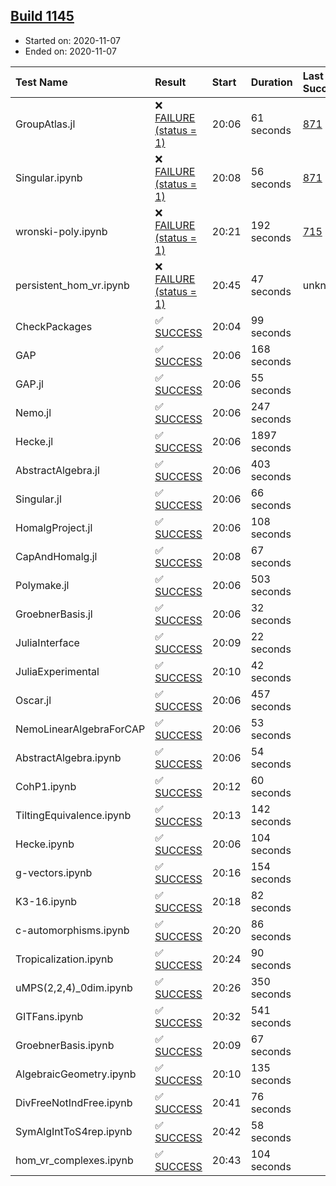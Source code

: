 ## [Build 1145](https://oscarci.mathematik.uni-kl.de/job/oscar-stable/1145/)

* Started on: 2020-11-07
* Ended on: 2020-11-07

| Test Name    | Result | Start | Duration | Last Success | First Failure |
|:-------------|:-------|:------|:---------|:-------------|:--------------|
| GroupAtlas.jl | ❌ [FAILURE (status = 1)](https://oscarci.mathematik.uni-kl.de/job/oscar-stable/1145/artifact/logs/build-1145/GroupAtlas.jl.log) | 20:06 | 61 seconds | [871](https://oscarci.mathematik.uni-kl.de/job/oscar-stable/871/) | [872](https://oscarci.mathematik.uni-kl.de/job/oscar-stable/872/) |
| Singular.ipynb | ❌ [FAILURE (status = 1)](https://oscarci.mathematik.uni-kl.de/job/oscar-stable/1145/artifact/logs/build-1145/Singular.ipynb.log) | 20:08 | 56 seconds | [871](https://oscarci.mathematik.uni-kl.de/job/oscar-stable/871/) | [872](https://oscarci.mathematik.uni-kl.de/job/oscar-stable/872/) |
| wronski-poly.ipynb | ❌ [FAILURE (status = 1)](https://oscarci.mathematik.uni-kl.de/job/oscar-stable/1145/artifact/logs/build-1145/wronski-poly.ipynb.log) | 20:21 | 192 seconds | [715](https://oscarci.mathematik.uni-kl.de/job/oscar-stable/715/) | [716](https://oscarci.mathematik.uni-kl.de/job/oscar-stable/716/) |
| persistent_hom_vr.ipynb | ❌ [FAILURE (status = 1)](https://oscarci.mathematik.uni-kl.de/job/oscar-stable/1145/artifact/logs/build-1145/persistent_hom_vr.ipynb.log) | 20:45 | 47 seconds | unknown | unknown |
| CheckPackages | ✅ [SUCCESS](https://oscarci.mathematik.uni-kl.de/job/oscar-stable/1145/artifact/logs/build-1145/CheckPackages.log) | 20:04 | 99 seconds |  |  |
| GAP | ✅ [SUCCESS](https://oscarci.mathematik.uni-kl.de/job/oscar-stable/1145/artifact/logs/build-1145/GAP.log) | 20:06 | 168 seconds |  |  |
| GAP.jl | ✅ [SUCCESS](https://oscarci.mathematik.uni-kl.de/job/oscar-stable/1145/artifact/logs/build-1145/GAP.jl.log) | 20:06 | 55 seconds |  |  |
| Nemo.jl | ✅ [SUCCESS](https://oscarci.mathematik.uni-kl.de/job/oscar-stable/1145/artifact/logs/build-1145/Nemo.jl.log) | 20:06 | 247 seconds |  |  |
| Hecke.jl | ✅ [SUCCESS](https://oscarci.mathematik.uni-kl.de/job/oscar-stable/1145/artifact/logs/build-1145/Hecke.jl.log) | 20:06 | 1897 seconds |  |  |
| AbstractAlgebra.jl | ✅ [SUCCESS](https://oscarci.mathematik.uni-kl.de/job/oscar-stable/1145/artifact/logs/build-1145/AbstractAlgebra.jl.log) | 20:06 | 403 seconds |  |  |
| Singular.jl | ✅ [SUCCESS](https://oscarci.mathematik.uni-kl.de/job/oscar-stable/1145/artifact/logs/build-1145/Singular.jl.log) | 20:06 | 66 seconds |  |  |
| HomalgProject.jl | ✅ [SUCCESS](https://oscarci.mathematik.uni-kl.de/job/oscar-stable/1145/artifact/logs/build-1145/HomalgProject.jl.log) | 20:06 | 108 seconds |  |  |
| CapAndHomalg.jl | ✅ [SUCCESS](https://oscarci.mathematik.uni-kl.de/job/oscar-stable/1145/artifact/logs/build-1145/CapAndHomalg.jl.log) | 20:08 | 67 seconds |  |  |
| Polymake.jl | ✅ [SUCCESS](https://oscarci.mathematik.uni-kl.de/job/oscar-stable/1145/artifact/logs/build-1145/Polymake.jl.log) | 20:06 | 503 seconds |  |  |
| GroebnerBasis.jl | ✅ [SUCCESS](https://oscarci.mathematik.uni-kl.de/job/oscar-stable/1145/artifact/logs/build-1145/GroebnerBasis.jl.log) | 20:06 | 32 seconds |  |  |
| JuliaInterface | ✅ [SUCCESS](https://oscarci.mathematik.uni-kl.de/job/oscar-stable/1145/artifact/logs/build-1145/JuliaInterface.log) | 20:09 | 22 seconds |  |  |
| JuliaExperimental | ✅ [SUCCESS](https://oscarci.mathematik.uni-kl.de/job/oscar-stable/1145/artifact/logs/build-1145/JuliaExperimental.log) | 20:10 | 42 seconds |  |  |
| Oscar.jl | ✅ [SUCCESS](https://oscarci.mathematik.uni-kl.de/job/oscar-stable/1145/artifact/logs/build-1145/Oscar.jl.log) | 20:06 | 457 seconds |  |  |
| NemoLinearAlgebraForCAP | ✅ [SUCCESS](https://oscarci.mathematik.uni-kl.de/job/oscar-stable/1145/artifact/logs/build-1145/NemoLinearAlgebraForCAP.log) | 20:06 | 53 seconds |  |  |
| AbstractAlgebra.ipynb | ✅ [SUCCESS](https://oscarci.mathematik.uni-kl.de/job/oscar-stable/1145/artifact/logs/build-1145/AbstractAlgebra.ipynb.log) | 20:06 | 54 seconds |  |  |
| CohP1.ipynb | ✅ [SUCCESS](https://oscarci.mathematik.uni-kl.de/job/oscar-stable/1145/artifact/logs/build-1145/CohP1.ipynb.log) | 20:12 | 60 seconds |  |  |
| TiltingEquivalence.ipynb | ✅ [SUCCESS](https://oscarci.mathematik.uni-kl.de/job/oscar-stable/1145/artifact/logs/build-1145/TiltingEquivalence.ipynb.log) | 20:13 | 142 seconds |  |  |
| Hecke.ipynb | ✅ [SUCCESS](https://oscarci.mathematik.uni-kl.de/job/oscar-stable/1145/artifact/logs/build-1145/Hecke.ipynb.log) | 20:06 | 104 seconds |  |  |
| g-vectors.ipynb | ✅ [SUCCESS](https://oscarci.mathematik.uni-kl.de/job/oscar-stable/1145/artifact/logs/build-1145/g-vectors.ipynb.log) | 20:16 | 154 seconds |  |  |
| K3-16.ipynb | ✅ [SUCCESS](https://oscarci.mathematik.uni-kl.de/job/oscar-stable/1145/artifact/logs/build-1145/K3-16.ipynb.log) | 20:18 | 82 seconds |  |  |
| c-automorphisms.ipynb | ✅ [SUCCESS](https://oscarci.mathematik.uni-kl.de/job/oscar-stable/1145/artifact/logs/build-1145/c-automorphisms.ipynb.log) | 20:20 | 86 seconds |  |  |
| Tropicalization.ipynb | ✅ [SUCCESS](https://oscarci.mathematik.uni-kl.de/job/oscar-stable/1145/artifact/logs/build-1145/Tropicalization.ipynb.log) | 20:24 | 90 seconds |  |  |
| uMPS(2,2,4)_0dim.ipynb | ✅ [SUCCESS](https://oscarci.mathematik.uni-kl.de/job/oscar-stable/1145/artifact/logs/build-1145/uMPS-2-2-4-_0dim.ipynb.log) | 20:26 | 350 seconds |  |  |
| GITFans.ipynb | ✅ [SUCCESS](https://oscarci.mathematik.uni-kl.de/job/oscar-stable/1145/artifact/logs/build-1145/GITFans.ipynb.log) | 20:32 | 541 seconds |  |  |
| GroebnerBasis.ipynb | ✅ [SUCCESS](https://oscarci.mathematik.uni-kl.de/job/oscar-stable/1145/artifact/logs/build-1145/GroebnerBasis.ipynb.log) | 20:09 | 67 seconds |  |  |
| AlgebraicGeometry.ipynb | ✅ [SUCCESS](https://oscarci.mathematik.uni-kl.de/job/oscar-stable/1145/artifact/logs/build-1145/AlgebraicGeometry.ipynb.log) | 20:10 | 135 seconds |  |  |
| DivFreeNotIndFree.ipynb | ✅ [SUCCESS](https://oscarci.mathematik.uni-kl.de/job/oscar-stable/1145/artifact/logs/build-1145/DivFreeNotIndFree.ipynb.log) | 20:41 | 76 seconds |  |  |
| SymAlgIntToS4rep.ipynb | ✅ [SUCCESS](https://oscarci.mathematik.uni-kl.de/job/oscar-stable/1145/artifact/logs/build-1145/SymAlgIntToS4rep.ipynb.log) | 20:42 | 58 seconds |  |  |
| hom_vr_complexes.ipynb | ✅ [SUCCESS](https://oscarci.mathematik.uni-kl.de/job/oscar-stable/1145/artifact/logs/build-1145/hom_vr_complexes.ipynb.log) | 20:43 | 104 seconds |  |  |
